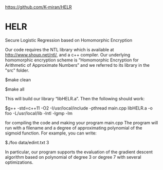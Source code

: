 https://github.com/K-miran/HELR

# HELR
Secure Logistic Regression based on Homomorphic Encryption

Our code requires the NTL library which is available at http://www.shoup.net/ntl/, and a c++ compiler. 
Our underlying homomorphic encryption scheme is “Homomorphic Encryption for Arithmetic of Approximate Numbers” 
and we referred to its library in the "src" folder.

  $make clean
  
  $make all

This will build our library “libHELR.a”. Then the following should work:

  $g++ -std=c++11 -O2 -I/usr/local/include -pthread main.cpp libHELR.a  -o foo -L/usr/local/lib -lntl -lgmp -lm

for compiling the code and making your program main.cpp
The program will run with a filename and a degree of approximating polynomial of the sigmoid function.
For example, you can write:

  $./foo data/edint.txt 3 

In particular, our program supports the evaluation of the gradient descent algorithm based on polynomial of degree 3 or degree 7 with several optimizations.
